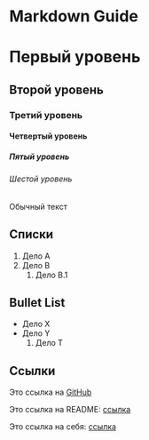 # Markdown Guide

# Первый уровень

## Второй уровень

### Третий уровень

#### Четвертый уровень

##### Пятый уровень

###### Шестой уровень

Обычный текст

## Списки

1. Дело А
2. Дело B
    1. Дело B.1


## Bullet List
* Дело X
* Дело Y
  1. Дело T


## Ссылки

Это ссылка на [GitHub](https://github.com)

Это ссылка на README: [ссылка](/README.md)

Это ссылка на себя: [ссылка](/markdown-guide.md#ссылки)
